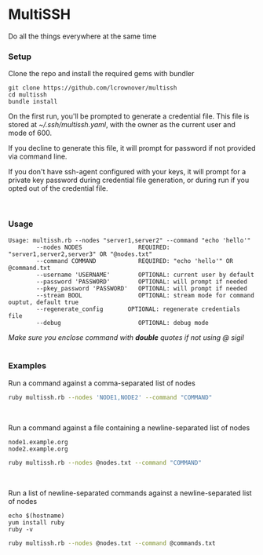 # MultiSSH

Do all the things everywhere at the same time


### Setup

Clone the repo and install the required gems with bundler
```
git clone https://github.com/lcrownover/multissh
cd multissh
bundle install
```

On the first run, you'll be prompted to generate a credential file. 
This file is stored at *~/.ssh/multissh.yaml*, with the owner as the current user and mode of 600.

If you decline to generate this file, it will prompt for password if not provided via command line.

If you don't have ssh-agent configured with your keys, it will prompt for a private key password during credential file generation, or during run if you opted out of the credential file.


<br>

### Usage

```
Usage: multissh.rb --nodes "server1,server2" --command "echo 'hello'"
        --nodes NODES                REQUIRED: "server1,server2,server3" OR "@nodes.txt"
        --command COMMAND            REQUIRED: "echo 'hello'" OR @command.txt
        --username 'USERNAME'        OPTIONAL: current user by default
        --password 'PASSWORD'        OPTIONAL: will prompt if needed
        --pkey_password 'PASSWORD'   OPTIONAL: will prompt if needed
        --stream BOOL                OPTIONAL: stream mode for command ouptut, default true
        --regenerate_config       OPTIONAL: regenerate credentials file
        --debug                      OPTIONAL: debug mode
```

*Make sure you enclose command with **double** quotes if not using @ sigil*
<br><br>

### Examples

Run a command against a comma-separated list of nodes
```bash
ruby multissh.rb --nodes 'NODE1,NODE2' --command "COMMAND"
```

<br>

Run a command against a file containing a newline-separated list of nodes
```
node1.example.org
node2.example.org
```

```bash
ruby multissh.rb --nodes @nodes.txt --command "COMMAND"
```

<br>

Run a list of newline-separated commands against a newline-separated list of nodes
```
echo $(hostname)
yum install ruby
ruby -v
```

```bash
ruby multissh.rb --nodes @nodes.txt --command @commands.txt
```

<br>